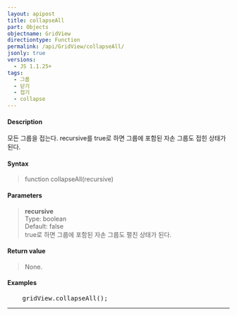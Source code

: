 ```yaml
---
layout: apipost
title: collapseAll
part: Objects
objectname: GridView
directiontype: Function
permalink: /api/GridView/collapseAll/
jsonly: true
versions:
  - JS 1.1.25+
tags: 
  - 그룹
  - 닫기
  - 접기
  - collapse
---
```



#### Description

 모든 그룹을 접는다. recursive를 true로 하면 그룹에 포함된 자손 그룹도 접힌 상태가 된다.

#### Syntax

> function collapseAll(recursive)

#### Parameters

> **recursive**  
> Type: boolean  
> Default: false  
> true로 하면 그룹에 포함된 자손 그룹도 펼친 상태가 된다.

#### Return value

> None.

#### Examples 

<pre class="prettyprint">
	gridView.collapseAll();
</pre>

---
